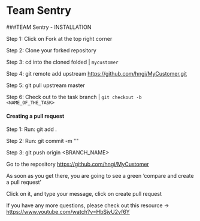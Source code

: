 # Team Sentry


###TEAM Sentry - INSTALLATION

Step 1: Click on Fork at the top right corner

Step 2: Clone your forked repository

Step 3: cd into the cloned folded | <code>mycustomer</code>

Step 4: git remote add upstream https://github.com/hngi/MyCustomer.git

Step 5: git pull upstream master

Step 6: Check out to the task branch | <code>git checkout -b <NAME_OF_THE_TASK></code>


#### Creating a pull request

Step 1: Run: git add .

Step 2: Run: git commit -m "<COMMIT MESSAGE>"

Step 3: git push origin <BRANCH_NAME>

Go to the repository https://github.com/hngi/MyCustomer

As soon as you get there, you are going to see a green ‘compare and create a pull request’

Click on it, and type your message, click on create pull request

If you have any more questions, please check out this resource -> https://www.youtube.com/watch?v=HbSjyU2vf6Y




